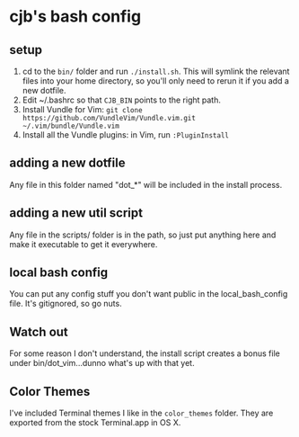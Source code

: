 # cjb's bash config
## setup
1. cd to the `bin/` folder and run `./install.sh`. This will symlink the
relevant files into your home directory, so you'll only need to rerun it if you
add a new dotfile.
2. Edit ~/.bashrc so that `CJB_BIN` points to the right path.
3. Install Vundle for Vim: `git clone https://github.com/VundleVim/Vundle.vim.git ~/.vim/bundle/Vundle.vim`
4. Install all the Vundle plugins: in Vim, run `:PluginInstall`

## adding a new dotfile
Any file in this folder named "dot\_*" will be included in the install process.

## adding a new util script
Any file in the scripts/ folder is in the path, so just put anything here and
make it executable to get it everywhere.

## local bash config
You can put any config stuff you don't want public in the local_bash_config
file. It's gitignored, so go nuts.

## Watch out
For some reason I don't understand, the install script creates a bonus file
under bin/dot_vim...dunno what's up with that yet.

## Color Themes
I've included Terminal themes I like in the `color_themes` folder. They are
exported from the stock Terminal.app in OS X.

